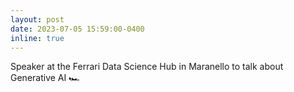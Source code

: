 ```yaml
---
layout: post
date: 2023-07-05 15:59:00-0400
inline: true
---
```


Speaker at the Ferrari Data Science Hub in Maranello to talk about Generative AI  🏎️